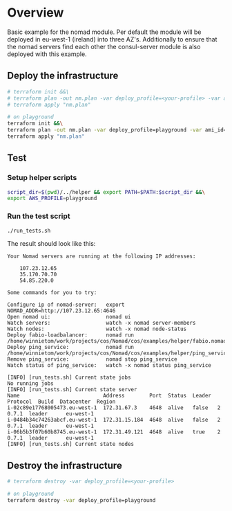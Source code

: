 # Overview

Basic example for the nomad module.
Per default the module will be deployed in eu-west-1 (ireland) into three AZ's. Additionally to ensure that the nomad servers find each other the consul-server module is also deployed with this example.

## Deploy the infrastructure

```bash
# terraform init &&\
# terraform plan -out nm.plan -var deploy_profile=<your-profile> -var ami_id=<id of the ami to use for consul/ nomad nodes> &&\
# terraform apply "nm.plan"

# on playground
terraform init &&\
terraform plan -out nm.plan -var deploy_profile=playground -var ami_id=ami-1234567890 &&\
terraform apply "nm.plan"
```

## Test

### Setup helper scripts

```bash
script_dir=$(pwd)/../helper && export PATH=$PATH:$script_dir &&\
export AWS_PROFILE=playground
```

### Run the test script

```bash
./run_tests.sh
```

The result should look like this:

```none
Your Nomad servers are running at the following IP addresses:

    107.23.12.65
    35.170.70.70
    54.85.220.0

Some commands for you to try:

Configure ip of nomad-server:   export NOMAD_ADDR=http://107.23.12.65:4646
Open nomad ui:                  nomad ui
Watch servers:                  watch -x nomad server-members
Watch nodes:                    watch -x nomad node-status
Deploy fabio-loadbalancer:      nomad run /home/winnietom/work/projects/cos/Nomad/cos/examples/helper/fabio.nomad
Deploy ping_service:            nomad run /home/winnietom/work/projects/cos/Nomad/cos/examples/helper/ping_service.nomad
Remove ping_service:            nomad stop ping_service
Watch status of ping_service:   watch -x nomad status ping_service

[INFO] [run_tests.sh] Current state jobs
No running jobs
[INFO] [run_tests.sh] Current state server
Name                           Address        Port  Status  Leader  Protocol  Build  Datacenter  Region
i-02c89e17768005473.eu-west-1  172.31.67.3    4648  alive   false   2         0.7.1  leader      eu-west-1
i-0484b34c74263abcf.eu-west-1  172.31.15.184  4648  alive   false   2         0.7.1  leader      eu-west-1
i-06b5b3f07b60b8745.eu-west-1  172.31.49.121  4648  alive   true    2         0.7.1  leader      eu-west-1
[INFO] [run_tests.sh] Current state nodes
```

## Destroy the infrastructure

```bash
# terraform destroy -var deploy_profile=<your-profile>

# on playground
terraform destroy -var deploy_profile=playground
```
